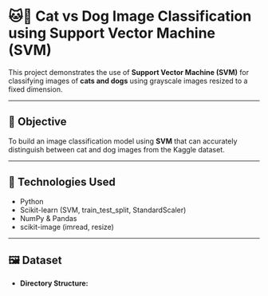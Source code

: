 # 🐱🐶 Cat vs Dog Image Classification using Support Vector Machine (SVM)

This project demonstrates the use of **Support Vector Machine (SVM)** for classifying images of **cats and dogs** using grayscale images resized to a fixed dimension.

---

## 📌 Objective

To build an image classification model using **SVM** that can accurately distinguish between cat and dog images from the Kaggle dataset.

---

## 🧠 Technologies Used

- Python
- Scikit-learn (SVM, train_test_split, StandardScaler)
- NumPy & Pandas
- scikit-image (imread, resize)

---

## 🖼️ Dataset

- **Directory Structure:**
